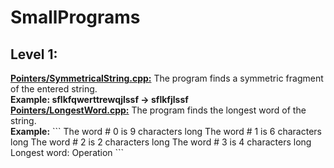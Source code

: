 # SmallPrograms
<h2>Level 1:</h2>
<b><a href="https://github.com/Bylaew/SmallPrograms/blob/master/Pointers/SymmetricalString.cpp">Pointers/SymmetricalString.cpp:</b></a> The program finds a symmetric fragment of the entered string.<br />
<b>Example: sflkfqwerttrewqjlssf -> sflkfjlssf </b>
<br />
<b><a href="https://github.com/Bylaew/SmallPrograms/blob/master/Pointers/LongestWord.cpp">Pointers/LongestWord.cpp:</b></a>
The program finds the longest word of the string. <br />
<b>Example:</b>
```
The word # 0 is 9 characters long
The word # 1 is 6 characters long
The word # 2 is 2 characters long
The word # 3 is 4 characters long
Longest word: Operation
```
<br />
